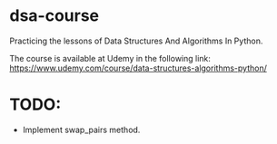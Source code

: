 # dsa-course
Practicing the lessons of Data Structures And Algorithms In Python.

The course is available at Udemy in the following link:
https://www.udemy.com/course/data-structures-algorithms-python/

# TODO:
* Implement swap_pairs method.
